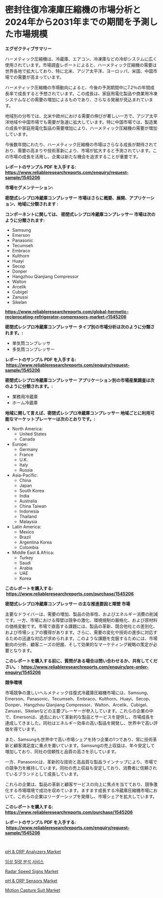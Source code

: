 <p><h1>密封往復冷凍庫圧縮機の市場分析と2024年から2031年までの期間を予測した市場規模</h1></p><p><strong>エグゼクティブサマリー</strong></p>
<p><p>ハーメティック圧縮機は、冷蔵庫、エアコン、冷凍庫などの冷却システムに広く使用されています。市場調査レポートによると、ハーメティック圧縮機の需要は世界各地で拡大しており、特に北米、アジア太平洋、ヨーロッパ、米国、中国市場での需要が高まっています。</p><p>ハーメティック圧縮機の市場動向によると、今後の予測期間中に7.2％の年間成長率で成長すると予想されています。この成長は、家庭用電化製品や商業用冷凍システムなどの需要の増加によるものであり、さらなる発展が見込まれています。</p><p>地域別の分布では、北米や欧州における需要の伸びが著しい一方で、アジア太平洋地域や中国市場でも需要が急速に拡大しています。特に中国市場では、製造業の成長や家庭用電化製品の需要増加により、ハーメティック圧縮機の需要が増加しています。</p><p>今後数年間にわたり、ハーメティック圧縮機の市場はさらなる成長が期待されており、需要の高まりや技術革新により、市場が拡大すると予測されています。この市場の成長を活用し、企業は新たな機会を追求することが重要です。</p></p>
<p><strong>レポートのサンプル PDF を入手する: <a href="https://www.reliableresearchreports.com/enquiry/request-sample/1545206">https://www.reliableresearchreports.com/enquiry/request-sample/1545206</a></strong></p>
<p><strong>市場セグメンテーション:</strong></p>
<p><strong> 密閉式レシプロ冷蔵庫コンプレッサー 市場はさらに概要、展開、アプリケーション、地域に分類されます :</strong></p>
<p><strong>コンポーネントに関しては、 密閉式レシプロ冷蔵庫コンプレッサー 市場は次のように分類されます: &nbsp;</strong></p>
<p><ul><li>Samsung</li><li>Emerson</li><li>Panasonic</li><li>Tecumseh</li><li>Embraco</li><li>Kulthorn</li><li>Huayi</li><li>Secop</li><li>Donper</li><li>Hangzhou Qianjiang Compressor</li><li>Walton</li><li>Arcelik</li><li>Cubigel</li><li>Zanussi</li><li>Sikelan</li></ul></p>
<p><strong><a href="https://www.reliableresearchreports.com/global-hermetic-reciprocating-refrigerator-compressors-market-r1545206">https://www.reliableresearchreports.com/global-hermetic-reciprocating-refrigerator-compressors-market-r1545206</a></strong></p>
<p><strong> 密閉式レシプロ冷蔵庫コンプレッサー タイプ別の市場分析は次のように分類されます。:</strong></p>
<p><ul><li>単気筒コンプレッサ</li><li>多気筒コンプレッサー</li></ul></p>
<p><strong>レポートのサンプル PDF を入手する: &nbsp;<a href="https://www.reliableresearchreports.com/enquiry/request-sample/1545206">https://www.reliableresearchreports.com/enquiry/request-sample/1545206</a></strong></p>
<p><strong> 密閉式レシプロ冷蔵庫コンプレッサー アプリケーション別の市場産業調査は次のように分類されます。:</strong></p>
<p><ul><li>業務用冷蔵庫</li><li>ホーム冷蔵庫</li></ul></p>
<p><strong>地域に関して言えば、密閉式レシプロ冷蔵庫コンプレッサー 地域ごとに利用可能なマーケットプレーヤーは次のとおりです。:</strong></p>
<p><ul>
    <li>
        North America:
        <ul>
            <li>United States</li>
            <li>Canada</li>
        </ul>
    </li>
    <li>
        Europe:
        <ul>
            <li>Germany</li>
            <li>France</li>
            <li>U.K.</li>
            <li>Italy</li>
            <li>Russia</li>
        </ul>
    </li>
    <li>
        Asia-Pacific:
        <ul>
            <li>China</li>
            <li>Japan</li>
            <li>South Korea</li>
            <li>India</li>
            <li>Australia</li>
            <li>China Taiwan</li>
            <li>Indonesia</li>
            <li>Thailand</li>
            <li>Malaysia</li>
        </ul>
    </li>
    <li>
        Latin America:
        <ul>
            <li>Mexico</li>
            <li>Brazil</li>
            <li>Argentina Korea</li>
            <li>Colombia</li>
        </ul>
    </li>
    <li>
        Middle East & Africa:
        <ul>
            <li>Turkey</li>
            <li>Saudi</li>
            <li>Arabia</li>
            <li>UAE</li>
            <li>Korea</li>
        </ul>
    </li>
    </ul></p>
<p><strong>このレポートを購入する: &nbsp;<a href="https://www.reliableresearchreports.com/purchase/1545206">https://www.reliableresearchreports.com/purchase/1545206</a></strong></p>
<p><strong>密閉式レシプロ冷蔵庫コンプレッサー の主な推進要因と障壁 市場</strong></p>
<p><p>主要なドライバーは、需要の増加、製品の効率性、およびエネルギー消費の削減です。一方、市場における障壁は競争の激化、環境規制の厳格化、および原材料の価格変動です。市場で直面する課題には、製品の革新、競合他社との差別化、および市場シェアの獲得があります。さらに、需要の変化や技術の進歩に対応するための迅速な対応が求められます。このような課題を克服するためには、市場動向の分析、顧客ニーズの把握、そして効果的なマーケティング戦略の策定が必要となります。</p></p>
<p><strong>このレポートを購入する前に、質問がある場合は問い合わせるか、共有してください。:&nbsp; <a href="https://www.reliableresearchreports.com/enquiry/pre-order-enquiry/1545206">https://www.reliableresearchreports.com/enquiry/pre-order-enquiry/1545206</a></strong></p>
<p><strong>競争環境</strong></p>
<p><p>市場競争の激しいヘルメティック往復式冷蔵庫圧縮機市場には、Samsung、Emerson、Panasonic、Tecumseh、Embraco、Kulthorn、Huayi、Secop、Donper、Hangzhou Qianjiang Compressor、Walton、Arcelik、Cubigel、Zanussi、Sikelanなどの主要プレーヤーが参入しています。これらの企業の中で、Emersonは、過去において革新的な製品とサービスを提供し、市場成長を達成してきました。同社はエネルギー効率の高い製品を開発し、世界中で高い評価を得ています。</p><p>また、Samsungも世界中で高い市場シェアを持つ企業の1つであり、常に技術革新と顧客満足度に重点を置いています。Samsungの売上収益は、年々安定して増加しており、同社の信頼性と品質の高さを示しています。</p><p>一方、Panasonicは、革新的な技術と高品質な製品ラインナップにより、市場での競争力を維持しています。同社の売上収益も安定しており、消費者に信頼されているブランドとして成長しています。</p><p>これらの企業は、製品の革新と顧客サービスの向上に焦点を当てており、競争激化する市場環境で成功を収めています。ますます成長する冷蔵庫圧縮機市場において、これらの企業はリーダーシップを発揮し、市場シェアを拡大しています。</p></p>
<p><strong>このレポートを購入する: &nbsp; <a href="https://www.reliableresearchreports.com/purchase/1545206">https://www.reliableresearchreports.com/purchase/1545206</a></strong></p>
<p><strong>レポートのサンプル PDF を入手する: &nbsp;<a href="https://www.reliableresearchreports.com/enquiry/request-sample/1545206">https://www.reliableresearchreports.com/enquiry/request-sample/1545206</a></strong><strong></strong></p>
<p>&nbsp;</p>
<p><p><a href="https://github.com/juniordelafrance/Market-Research-Report-List-3/blob/main/ph-orp-analyzers-market.md">pH & ORP Analyzers Market</a></p><p><a href="https://medium.com/@jerrodhilll68/%EC%9E%84%EC%83%81-%EC%A7%88%EB%9F%89-%EB%B6%84%EA%B4%91-%EB%B6%84%EC%84%9D-%EC%84%9C%EB%B9%84%EC%8A%A4-%EC%8B%9C%EC%9E%A5-%EA%B7%9C%EB%AA%A8-cagr-%ED%8A%B8%EB%A0%8C%EB%93%9C-2024-2030-0b6d8a5a7906">임상 질량 분석 서비스</a></p><p><a href="https://issuu.com/reportprime-2/docs/radar-speed-signs-market-size-2030.pptx">Radar Speed Signs Market</a></p><p><a href="https://github.com/rahu1506/Market-Research-Report-List-4/blob/main/ph-orp-sensors-market.md">pH & ORP Sensors Market</a></p><p><a href="https://issuu.com/reportprime-2/docs/motion-capture-suit-market-size-2030.pptx">Motion Capture Suit Market</a></p></p>